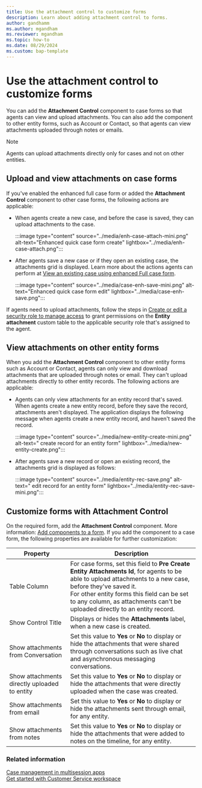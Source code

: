 ```yaml
---
title: Use the attachment control to customize forms 
description: Learn about adding attachment control to forms.
author: gandhamm 
ms.author: mgandham
ms.reviewer: mgandham
ms.topic: how-to 
ms.date: 08/29/2024 
ms.custom: bap-template 
---
```


# Use the attachment control to customize forms

You can add the **Attachment Control** component to case forms so that agents can view and upload attachments. You can also add the component to other entity forms, such as Account or Contact, so that agents can view attachments uploaded through notes or emails.

> [!NOTE]
> Agents can upload attachments directly only for cases and not on other entities. 

## Upload and view attachments on case forms

If you've enabled the enhanced full case form or added the **Attachment Control** component to other case forms, the following actions are applicable:

- When agents create a new case, and before the case is saved, they can upload attachments to the case. 
    
   :::image type="content" source="../media/enh-case-attach-mini.png" alt-text="Enhanced quick case form create" lightbox="../media/enh-case-attach.png":::

- After agents save a new case or if they open an existing case, the attachments grid is displayed. Learn more about the actions agents can perform at [View an existing case using enhanced Full case form](../use/enh-casemgmt-csw.md#view-an-existing-case-by-using-the-enhanced-full-case-form).

   :::image type="content" source="../media/case-enh-save-mini.png" alt-text="Enhanced quick case form edit" lightbox="../media/case-enh-save.png":::

If agents need to upload attachments, follow the steps in [Create or edit a security role to manage access](/power-platform/admin/security-roles-privileges#security-roles-and-the-new-modern-ui-preview) to
grant permissions on the **Entity attachment** custom table to the applicable security role that's assigned to the agent. 

## View attachments on other entity forms

When you add the **Attachment Control** component to other entity forms such as Account or Contact, agents can only view and download attachments that are uploaded through notes or email. They can't upload attachments directly to other entity records. The following actions are applicable:

- Agents can only view attachments for an entity record that's saved. When agents create a new entity record, before they save the record, attachments aren't displayed. The application displays the following message when agents create a new entity record, and haven't saved the record.
    
   :::image type="content" source="../media/new-entity-create-mini.png" alt-text=" create record for an entity form" lightbox="../media/new-entity-create.png":::

 - After agents save a new record or open an existing record, the attachments grid is displayed as follows:

   :::image type="content" source="../media/entity-rec-save.png" alt-text=" edit record for an entity form" lightbox="../media/entity-rec-save-mini.png":::

## Customize forms with Attachment Control

On the required form, add the **Attachment Control** component.  More information: [Add components to a form](/power-apps/maker/model-driven-apps/add-move-configure-or-delete-components-on-form). If you add the component to a case form, the following properties are available for further customization:


|Property | Description | 
|------ |----------|
| Table Column | For case forms, set this field to **Pre Create Entity Attachments Id**, for agents to be able to upload attachments to a new case, before they've saved it.<br> For other entity forms this field can be set to any column, as attachments can't be uploaded directly to an entity record. |
| Show Control Title | Displays or hides the **Attachments** label, when a new case is created.|
| Show attachments from Conversation | Set this value to **Yes** or **No** to display or hide the attachments that were shared through conversations such as live chat and asynchronous messaging conversations.|
| Show attachments directly uploaded to entity |  Set this value to **Yes** or **No** to display or hide the attachments that were directly uploaded when the case was created.|  
| Show attachments from email | Set this value to **Yes** or **No** to display or hide the attachments sent through email, for any entity.|  
| Show attachments from notes | Set this value to **Yes** or **No** to display or hide the attachments that were added to notes on the timeline, for any entity.|  

### Related information

[Case management in multisession apps](../use/enh-casemgmt-csw.md)   
[Get started with Customer Service workspace](../implement/csw-overview.md) 

